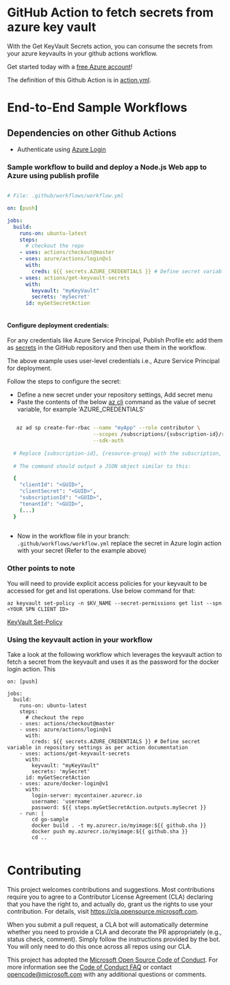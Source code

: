 # GitHub Action to fetch secrets from azure key vault

With the Get KeyVault Secrets action, you can consume the secrets from your azure keyvaults in your github actions workflow.

Get started today with a [free Azure account](https://azure.com/free/open-source)!


The definition of this Github Action is in [action.yml](https://github.com/Azure/webapps-deploy/blob/master/action.yml).

# End-to-End Sample Workflows

## Dependencies on other Github Actions

* Authenticate using [Azure Login](https://github.com/Azure/login)
  
### Sample workflow to build and deploy a Node.js Web app to Azure using publish profile

```yaml

# File: .github/workflows/workflow.yml

on: [push]

jobs:
  build:
    runs-on: ubuntu-latest
    steps:
      # checkout the repo
    - uses: actions/checkout@master
    - uses: azure/actions/login@v1
      with:
        creds: ${{ secrets.AZURE_CREDENTIALS }} # Define secret variable in repository settings as per action documentation
    - uses: actions/get-keyvault-secrets
      with:
        keyvault: "myKeyVault"
        secrets: 'mySecret'
      id: myGetSecretAction
        
```

#### Configure deployment credentials:

For any credentials like Azure Service Principal, Publish Profile etc add them as [secrets](https://help.github.com/en/articles/virtual-environments-for-github-actions#creating-and-using-secrets-encrypted-variables) in the GitHub repository and then use them in the workflow.

The above example uses user-level credentials i.e., Azure Service Principal for deployment. 

Follow the steps to configure the secret:
  * Define a new secret under your repository settings, Add secret menu
  * Paste the contents of the below [az cli](https://docs.microsoft.com/en-us/cli/azure/?view=azure-cli-latest) command as the value of secret variable, for example 'AZURE_CREDENTIALS'
```bash  

   az ad sp create-for-rbac --name "myApp" --role contributor \
                            --scopes /subscriptions/{subscription-id}/resourceGroups/{resource-group} \
                            --sdk-auth
                            
  # Replace {subscription-id}, {resource-group} with the subscription, resource group details of the WebApp
  
  # The command should output a JSON object similar to this:

  {
    "clientId": "<GUID>",
    "clientSecret": "<GUID>",
    "subscriptionId": "<GUID>",
    "tenantId": "<GUID>",
    (...)
  }
  
```
  * Now in the workflow file in your branch: `.github/workflows/workflow.yml` replace the secret in Azure login action with your secret (Refer to the example above)

### Other points to note
You will need to provide explicit access policies for your keyvault to be accessed for get and list operations. Use below command for that:
```
az keyvault set-policy -n $KV_NAME --secret-permissions get list --spn <YOUR SPN CLIENT ID>
```
[KeyVault Set-Policy](https://docs.microsoft.com/en-us/cli/azure/keyvault?view=azure-cli-latest#az-keyvault-set-policy)

### Using the keyvault action in your workflow
Take a look at the following workflow which leverages the keyvault action to fetch a secret from the keyvault and uses it as the password for the docker login action. This 

```
on: [push]

jobs:
  build:
    runs-on: ubuntu-latest
    steps:
      # checkout the repo
    - uses: actions/checkout@master
    - uses: azure/actions/login@v1
      with:
        creds: ${{ secrets.AZURE_CREDENTIALS }} # Define secret variable in repository settings as per action documentation
    - uses: actions/get-keyvault-secrets
      with:
        keyvault: "myKeyVault"
        secrets: 'mySecret'
      id: myGetSecretAction
    - uses: azure/docker-login@v1
      with:
        login-server: mycontainer.azurecr.io
        username: 'username'
        password: ${{ steps.myGetSecretAction.outputs.mySecret }}
    - run: |
        cd go-sample
        docker build . -t my.azurecr.io/myimage:${{ github.sha }}
        docker push my.azurecr.io/myimage:${{ github.sha }}
        cd ..
 
 ```

# Contributing

This project welcomes contributions and suggestions.  Most contributions require you to agree to a
Contributor License Agreement (CLA) declaring that you have the right to, and actually do, grant us
the rights to use your contribution. For details, visit https://cla.opensource.microsoft.com.

When you submit a pull request, a CLA bot will automatically determine whether you need to provide
a CLA and decorate the PR appropriately (e.g., status check, comment). Simply follow the instructions
provided by the bot. You will only need to do this once across all repos using our CLA.

This project has adopted the [Microsoft Open Source Code of Conduct](https://opensource.microsoft.com/codeofconduct/).
For more information see the [Code of Conduct FAQ](https://opensource.microsoft.com/codeofconduct/faq/) or
contact [opencode@microsoft.com](mailto:opencode@microsoft.com) with any additional questions or comments.

